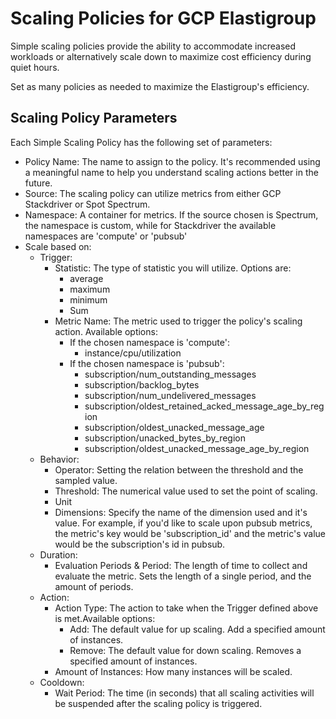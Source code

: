 # Scaling Policies for GCP Elastigroup

Simple scaling policies provide the ability to accommodate increased workloads or alternatively scale down to maximize cost efficiency during quiet hours.

Set as many policies as needed to maximize the Elastigroup's efficiency.

## Scaling Policy Parameters

Each Simple Scaling Policy has the following set of parameters:

- Policy Name: The name to assign to the policy. It's recommended using a meaningful name to help you understand scaling actions better in the future.
- Source: The scaling policy can utilize metrics from either GCP Stackdriver or Spot Spectrum.
- Namespace: A container for metrics. If the source chosen is Spectrum, the namespace is custom, while for Stackdriver the available namespaces are 'compute' or 'pubsub'
- Scale based on:
  - Trigger:
    - Statistic: The type of statistic you will utilize. Options are:
      - average
      - maximum
      - minimum
      - Sum
    - Metric Name: The metric used to trigger the policy's scaling action. Available options:
      - If the chosen namespace is 'compute':
        - instance/cpu/utilization
      - If the chosen namespace is 'pubsub':
        - subscription/num_outstanding_messages
        - subscription/backlog_bytes
        - subscription/num_undelivered_messages
        - subscription/oldest_retained_acked_message_age_by_region
        - subscription/oldest_unacked_message_age
        - subscription/unacked_bytes_by_region
        - subscription/oldest_unacked_message_age_by_region
  - Behavior:
    - Operator: Setting the relation between the threshold and the sampled value.
    - Threshold: The numerical value used to set the point of scaling.
    - Unit
    - Dimensions: Specify the name of the dimension used and it's value. For example, if you'd like to scale upon pubsub metrics, the metric's key would be 'subscription_id' and the metric's value would be the subscription's id in pubsub.
  - Duration:
    - Evaluation Periods & Period: The length of time to collect and evaluate the metric. Sets the length of a single period, and the amount of periods.
  - Action:
    - Action Type: The action to take when the Trigger defined above is met.Available options:
      - Add: The default value for up scaling. Add a specified amount of instances.
      - Remove: The default value for down scaling. Removes a specified amount of instances.
    - Amount of Instances: How many instances will be scaled.
  - Cooldown:
    - Wait Period: The time (in seconds) that all scaling activities will be suspended after the scaling policy is triggered.
